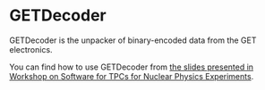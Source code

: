 # GETDecoder
GETDecoder is the unpacker of binary-encoded data from the GET electronics.

You can find how to use GETDecoder from [the slides presented in Workshop on Software for TPCs for Nuclear Physics Experiments](http://nuclear.korea.ac.kr/~geniejhang/GETDecoder.pdf).
